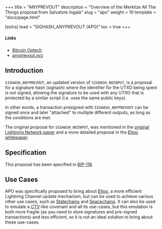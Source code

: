 +++
title = "ANYPREVOUT"
description = "Overview of the Merklize All The Things proposal from Salvatore Ingala"
slug = "apo"
weight = 10
template = "docs/page.html"

[extra]
lead = "SIGHASH_ANYPREVOUT (APO)"
toc = true
+++


##### Links

- [Bitcoin Optech](https://bitcoinops.org/en/topics/sighash_anyprevout/)
- [anyprevout.xyz](https://anyprevout.xyz/)


## Introduction

`SIGHASH_ANYPREVOUT`, an updated version of `SIGHASH_NOINPUT`, is a proposal for a signature hash
(sighash) where the identifier for the UTXO being spent is not signed, allowing the signature to be
used with any UTXO that is protected by a similar script (i.e. uses the same public keys).

In other words, a transaction presigned with `SIGHASH_ANYPREVOUT` can be signed once and later
"attached" to multiple different outputs, as long as the conditions are met.

The original proposal for `SIGHASH_NOINPUT`, was mentioned in the [original Lightning Network
paper](https://lightning.network/lightning-network-paper.pdf) and a more detailed proposal in the
[Eltoo whitepaper](https://blockstream.com/eltoo.pdf).

## Specification

This proposal has been specified in
[BIP-118](https://github.com/bitcoin/bips/blob/master/bip-0118.mediawiki).


## Use Cases

APO was specifically proposed to bring about [Eltoo](/use-cases/eltoo), a more efficient Lightning
Channel update mechanism, but can be used to achieve various other use cases, such as
[Statechains](/use-cases/statechains) and [Spacechains](/use-cases/spacechains). It can also be used
to emulate a [CTV](/proposals/ctv)-like covenant and all its use-cases, but this emulation is both
more fragile (as you need to store signatures and pre-signed transactions) and less efficient, so it
is not an ideal solution to bring about these use-cases.

